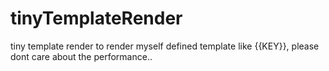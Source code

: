 # tinyTemplateRender
tiny template render to render myself defined template like {{KEY}}, please dont care about the performance..

